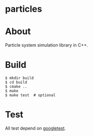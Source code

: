 particles
=========

# About

Particle system simulation library in C++.

# Build

```
$ mkdir build
$ cd build
$ cmake ..
$ make
$ make test  # optional
```

# Test

All test depend on [googletest]("https://code.google.com/p/googletest/").
